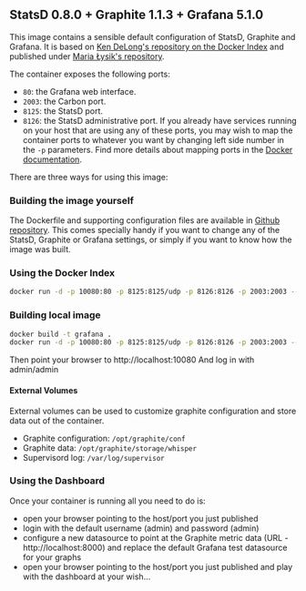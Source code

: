 StatsD 0.8.0 + Graphite 1.1.3 + Grafana 5.1.0
---------------------------------------------

This image contains a sensible default configuration of StatsD, Graphite and Grafana. It is based on [Ken DeLong's repository on the Docker Index](https://index.docker.io/u/kenwdelong/) and published under [Maria Łysik's repository](https://hub.docker.com/u/marial/).

The container exposes the following ports:
- `80`: the Grafana web interface.
- `2003`: the Carbon port.
- `8125`: the StatsD port.
- `8126`: the StatsD administrative port.
If you already have services running on your host that are using any of these ports, you may wish to map the container
ports to whatever you want by changing left side number in the `-p` parameters. Find more details about mapping ports
in the [Docker documentation](http://docs.docker.io/use/port_redirection/#port-redirection).

There are three ways for using this image:

### Building the image yourself ###
The Dockerfile and supporting configuration files are available in [Github repository](https://github.com/frontyard/docker-grafana-graphite).
This comes specially handy if you want to change any of the StatsD, Graphite or Grafana settings, or simply if you want to know how the image was built.

### Using the Docker Index ###
```bash
docker run -d -p 10080:80 -p 8125:8125/udp -p 8126:8126 -p 2003:2003 --name grafana frontyard/grafana-graphite-statsd
```

### Building local image
```bash
docker build -t grafana .
docker run -d -p 10080:80 -p 8125:8125/udp -p 8126:8126 -p 2003:2003 --name grafana grafana
```
Then point your browser to http://localhost:10080
And log in with admin/admin


#### External Volumes ####
External volumes can be used to customize graphite configuration and store data out of the container.
- Graphite configuration: `/opt/graphite/conf`
- Graphite data: `/opt/graphite/storage/whisper`
- Supervisord log: `/var/log/supervisor`

### Using the Dashboard ###
Once your container is running all you need to do is:
- open your browser pointing to the host/port you just published
- login with the default username (admin) and password (admin)
- configure a new datasource to point at the Graphite metric data (URL - http://localhost:8000) and replace the default Grafana test datasource for your graphs
- open your browser pointing to the host/port you just published and play with the dashboard at your wish...
